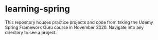 # learning-spring

This repository houses practice projects and code from taking the Udemy Spring Framework Guru course in November 2020. Navigate into any directory to see a project.
